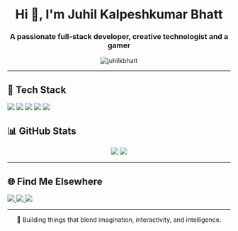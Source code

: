 <h1 align="center">Hi 👋, I'm Juhil Kalpeshkumar Bhatt</h1>
<h3 align="center">A passionate full-stack developer, creative technologist and a gamer</h3>

<p align="center">
  <img src="https://komarev.com/ghpvc/?username=juhilkbhatt&label=Profile%20views&color=0e75b6&style=flat" alt="juhilkbhatt" />
</p>

---
## 🧰 Tech Stack

<p align="left">
  <img src="https://img.shields.io/badge/Language-JavaScript-informational?style=flat&logo=javascript&color=F7DF1E" />
  <img src="https://img.shields.io/badge/Framework-React-informational?style=flat&logo=react&color=61DAFB" />
  <img src="https://img.shields.io/badge/Backend-Flask-informational?style=flat&logo=flask&color=000000" />
  <img src="https://img.shields.io/badge/Game%20Engine-Unity-informational?style=flat&logo=unity&color=000000" />
  <img src="https://img.shields.io/badge/OS-Ubuntu%20Server-informational?style=flat&logo=ubuntu&color=E95420" />
</p>

## 📊 GitHub Stats

<p align="center">
  <img src="https://github-readme-stats.vercel.app/api?username=juhilkbhatt&show_icons=true&theme=radical" />
  <img src="https://github-readme-streak-stats.herokuapp.com/?user=juhilkbhatt&theme=radical" />
</p>

---

## 🌐 Find Me Elsewhere

<p align="left">
  <a href="https://www.linkedin.com/in/juhil-bhatt-746b08374/" target="blank">
    <img src="https://img.shields.io/badge/LinkedIn-Connect-blue?logo=linkedin&style=flat" />
  </a>
  <a href="mailto:juhilkbhatt@gmail.com" target="blank">
    <img src="https://img.shields.io/badge/Email-Contact-informational?style=flat&logo=gmail" />
  </a>
  <a href="https://juhilkbhatt.github.io/Portfolio-Website/" target="blank">
    <img src="https://img.shields.io/badge/Portfolio-Visit-green?style=flat&logo=web" />
  </a>
</p>

---

<p align="center">
  🚀 Building things that blend imagination, interactivity, and intelligence.
</p>
